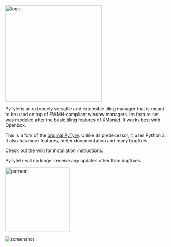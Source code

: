 <img src='https://gitlab.com/zehkira/pytyle1x/-/raw/master/banner.png' alt='logo' width='300'>

PyTyle is an extremely versatile and extensible tiling manager that is meant
to be used on top of EWMH-compliant window managers. Its feature set was modeled after
the basic tiling features of XMonad. It works best with Openbox.

This is a fork of the [original PyTyle](http://github.com/BurntSushi/pytyle1). Unlike its predecessor, it uses Python 3. It also has more features, better documentation and many bugfixes.

Check out [the wiki](https://gitlab.com/zehkira/pytyle1x/-/wikis/home) for installation instructions.

PyTyle1x will no longer receive any updates other than bugfixes.

<a href='https://www.patreon.com/bePatron?u=65739770'>
    <img src='https://gitlab.com/zehkira/pytyle1x/-/raw/master/support.png' alt='patreon' width='200'>
</a>

![screenshot](https://gitlab.com/zehkira/pytyle1x/-/raw/master/screenshot.png)
